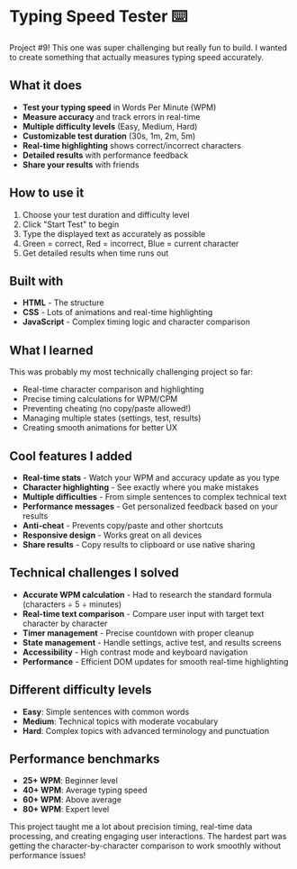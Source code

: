 # Typing Speed Tester ⌨️

Project #9! This one was super challenging but really fun to build. I wanted to create something that actually measures typing speed accurately.

## What it does

- **Test your typing speed** in Words Per Minute (WPM)
- **Measure accuracy** and track errors in real-time
- **Multiple difficulty levels** (Easy, Medium, Hard)
- **Customizable test duration** (30s, 1m, 2m, 5m)
- **Real-time highlighting** shows correct/incorrect characters
- **Detailed results** with performance feedback
- **Share your results** with friends

## How to use it

1. Choose your test duration and difficulty level
2. Click "Start Test" to begin
3. Type the displayed text as accurately as possible
4. Green = correct, Red = incorrect, Blue = current character
5. Get detailed results when time runs out

## Built with

- **HTML** - The structure
- **CSS** - Lots of animations and real-time highlighting
- **JavaScript** - Complex timing logic and character comparison

## What I learned

This was probably my most technically challenging project so far:
- Real-time character comparison and highlighting
- Precise timing calculations for WPM/CPM
- Preventing cheating (no copy/paste allowed!)
- Managing multiple states (settings, test, results)
- Creating smooth animations for better UX

## Cool features I added

- **Real-time stats** - Watch your WPM and accuracy update as you type
- **Character highlighting** - See exactly where you make mistakes
- **Multiple difficulties** - From simple sentences to complex technical text
- **Performance messages** - Get personalized feedback based on your results
- **Anti-cheat** - Prevents copy/paste and other shortcuts
- **Responsive design** - Works great on all devices
- **Share results** - Copy results to clipboard or use native sharing

## Technical challenges I solved

- **Accurate WPM calculation** - Had to research the standard formula (characters ÷ 5 ÷ minutes)
- **Real-time text comparison** - Compare user input with target text character by character
- **Timer management** - Precise countdown with proper cleanup
- **State management** - Handle settings, active test, and results screens
- **Accessibility** - High contrast mode and keyboard navigation
- **Performance** - Efficient DOM updates for smooth real-time highlighting

## Different difficulty levels

- **Easy**: Simple sentences with common words
- **Medium**: Technical topics with moderate vocabulary
- **Hard**: Complex topics with advanced terminology and punctuation

## Performance benchmarks

- **25+ WPM**: Beginner level
- **40+ WPM**: Average typing speed
- **60+ WPM**: Above average
- **80+ WPM**: Expert level

This project taught me a lot about precision timing, real-time data processing, and creating engaging user interactions. The hardest part was getting the character-by-character comparison to work smoothly without performance issues!
